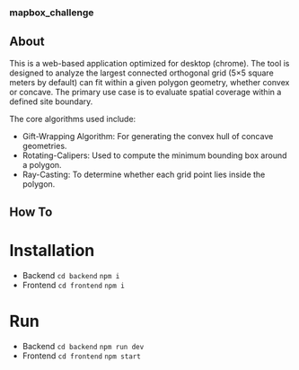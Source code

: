 ### mapbox_challenge
## About
This is a web-based application optimized for desktop (chrome). The tool is designed to analyze the largest connected orthogonal grid (5×5 square meters by default) can fit within a given polygon geometry, whether convex or concave. The primary use case is to evaluate spatial coverage within a defined site boundary.

The core algorithms used include:
- Gift-Wrapping Algorithm: For generating the convex hull of concave geometries.
- Rotating-Calipers: Used to compute the minimum bounding box around a polygon.
- Ray-Casting: To determine whether each grid point lies inside the polygon.

## How To
# Installation
- Backend
`cd backend`
`npm i`
- Frontend
`cd frontend`
`npm i`

# Run
- Backend
`cd backend`
`npm run dev`
- Frontend
`cd frontend`
`npm start`